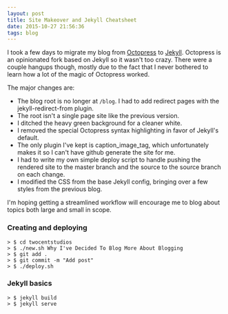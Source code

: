 ```yaml
---
layout: post
title: Site Makeover and Jekyll Cheatsheet
date: 2015-10-27 21:56:36
tags: blog
---
```


I took a few days to migrate my blog from [Octopress](http://octopress.org/) to [Jekyll](https://jekyllrb.com/). Octopress is an opinionated fork based on Jekyll so it wasn't too crazy. There were a couple hangups though, mostly due to the fact that I never bothered to learn how a lot of the magic of Octopress worked.

The major changes are:

* The blog root is no longer at `/blog`. I had to add redirect pages with the jekyll-redirect-from plugin.
* The root isn't a single page site like the previous version.
* I ditched the heavy green background for a cleaner white.
* I removed the special Octopress syntax highlighting in favor of Jekyll's default.
* The only plugin I've kept is caption_image_tag, which unfortunately makes it so I can't have github generate the site for me.
* I had to write my own simple deploy script to handle pushing the rendered site to the master branch and the source to the source branch on each change.
* I modified the CSS from the base Jekyll config, bringing over a few styles from the previous blog.

I'm hoping getting a streamlined workflow will encourage me to blog about topics both large and small in scope.

### Creating and deploying

```
> $ cd twocentstudios
> $ ./new.sh Why I've Decided To Blog More About Blogging
> $ git add .
> $ git commit -m "Add post"
> $ ./deploy.sh
```

### Jekyll basics

```
> $ jekyll build
> $ jekyll serve
```
